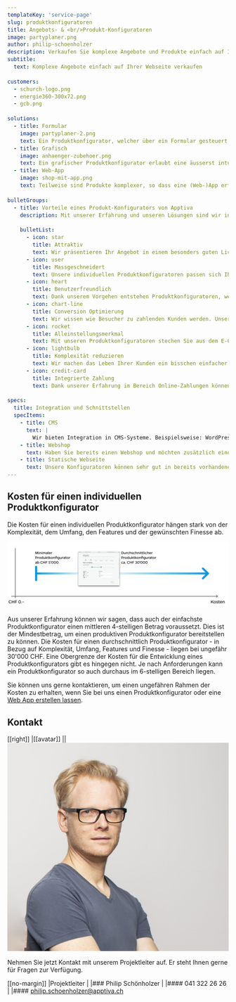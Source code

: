 ```yaml
---
templateKey: 'service-page'
slug: produktkonfiguratoren
title: Angebots- & <br/>Produkt-Konfiguratoren
image: partyplaner.png
author: philip-schoenholzer
description: Verkaufen Sie komplexe Angebote und Produkte einfach auf Ihrer Website oder in Ihrem Webshop mit einem individuellen E-Commerce Produkt- & Angebotskonfigurator.
subtitle:
  text: Komplexe Angebote einfach auf Ihrer Webseite verkaufen

customers:
  - schurch-logo.png
  - energie360-300x72.png
  - gcb.png

solutions:
  - title: Formular
    image: partyplaner-2.png
    text: Ein Produktkonfigurator, welcher über ein Formular gesteuert wird, ist der Klassiker unter den Produktkonfiguratoren. Dieser eignet sich besonders für mobile Geräte, sowie eine Bedienung über die Tastatur.
  - title: Grafisch
    image: anhaenger-zubehoer.png
    text: Ein grafischer Produktkonfigurator erlaubt eine äusserst intuitive und attraktive Lösung. Diese eignen sich besonders um visuelle Eigenheiten der Produkte zu vermitteln.
  - title: Web-App
    image: shop-mit-app.png
    text: Teilweise sind Produkte komplexer, so dass eine (Web-)App erforderlich wird. Hier sind den Möglichkeiten keine Grenzen gesetzt. Falls sinnvoll, publizieren wir die App auch im App-Store von Apple oder Google.

bulletGroups:
  - title: Vorteile eines Produkt-Konfigurators von Apptiva
    description: Mit unserer Erfahrung und unseren Lösungen sind wir in der Lage, die technischen Möglichkeiten des Webs und von Apps voll auszuschöpfen. Jeder unserer Produkt-Konfiguratoren ist speziell auf die Bedürfnisse der Unternehmen und die ihrer Kunden zugeschnitten.

    bulletList:
      - icon: star
        title: Attraktiv
        text: Wir präsentieren Ihr Angebot in einem besonders guten Licht. Mit einer attraktiven Präsentation wird ein Produkt hochwertiger eingestuft.
      - icon: user
        title: Massgeschneidert
        text: Unsere individuellen Produktkonfiguratoren passen sich Ihrem Angebot an und nicht umgekehrt.
      - icon: heart
        title: Benutzerfreundlich
        text: Dank unserem Vorgehen entstehen Produktkonfiguratoren, welche ein einfaches und benutzerfreundliches Einkaufserlebnisses bieten.
      - icon: chart-line
        title: Conversion Optimierung
        text: Wir wissen wie Besucher zu zahlenden Kunden werden. Unsere Produktkonfiguratoren lassen ein niederschwelliges Einkaufen zu.
      - icon: rocket
        title: Alleinstellungsmerkmal
        text: Mit unseren Produktkonfiguratoren stechen Sie aus dem E-Commerce-Jungle heraus. Seien Sie der Konkurrenz eine Nasenspitze voraus.
      - icon: lightbulb
        title: Komplexität reduzieren
        text: Wir machen das Leben Ihrer Kunden ein bisschen einfacher und erhöhen gleichzeitig Ihren Umsatz.
      - icon: credit-card
        title: Integrierte Zahlung
        text: Dank unserer Erfahrung im Bereich Online-Zahlungen können wir bei Bedarf verschiedene Zahlungssysteme integrieren.

specs:
  title: Integration und Schnittstellen
  specItems:
    - title: CMS
      text: |
        Wir bieten Integration in CMS-Systeme. Beispielsweise: WordPress, Drupal, TYPO3 und viele weitere.
    - title: Webshop
      text: Haben Sie bereits einen Webshop und möchten zusätzlich einen Konfigurator anbieten? Kein Problem. Wir unterstützen die meisten Shops.
    - title: Statische Webseite
      text: Unsere Konfiguratoren können sehr gut in bereits vorhandene statische Webseiten integriert werden.
---
```


## Kosten für einen individuellen Produktkonfigurator

Die Kosten für einen individuellen Produktkonfigurator hängen stark von der Komplexität, dem Umfang, den Features und der gewünschten Finesse ab.

![Kosten für einen individuellen Produktkonfigurator](kosten-produktkonfigurator.png)

Aus unserer Erfahrung können wir sagen, dass auch der einfachste Produktkonfigurator einen mittleren 4-stelligen Betrag voraussetzt. Dies ist der Mindestbetrag, um einen produktiven Produktkonfigurator bereitstellen zu können. Die Kosten für einen durchschnittlich Produktkonfigurator - in Bezug auf Komplexität, Umfang, Features und Finesse - liegen bei ungefähr 30'000 CHF. Eine Obergrenze der Kosten für die Entwicklung eines Produktkonfigurators gibt es hingegen nicht. Je nach Anforderungen kann ein Produktkonfigurator so auch durchaus im 6-stelligen Bereich liegen.

Sie können uns gerne kontaktieren, um einen ungefähren Rahmen der Kosten zu erhalten, wenn Sie bei uns einen Produktkonfigurator oder eine [Web App erstellen lassen](/angebot/development/webentwicklung).

## Kontakt

[[right]]
|[[avatar]]
||![Philip Schönholzer](../../data/employees/philip-schoenholzer/philip-schoenholzer.jpg)

Nehmen Sie jetzt Kontakt mit unserem Projektleiter auf.
Er steht Ihnen gerne für Fragen zur Verfügung.

[[no-margin]]
|Projektleiter
|
|### Philip Schönholzer
|
|#### 041 322 26 26
|
|#### [philip.schoenholzer@apptiva.ch](mailto:philip.schoenholzer@apptiva.ch)
